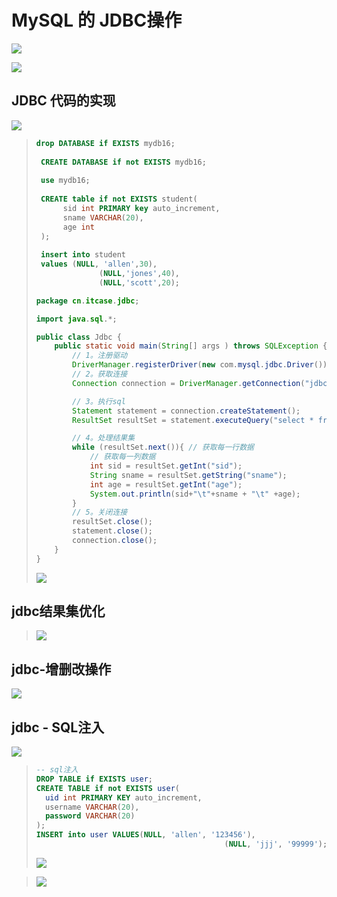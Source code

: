 # MySQL 的 JDBC操作

![](/Users/guohaojin/Desktop/春招-招聘-计算基础总结/数据库/imgs/0--jdbc-1.png)

![](/Users/guohaojin/Desktop/春招-招聘-计算基础总结/数据库/imgs/0--jdbc-2.png)

## JDBC 代码的实现

![](/Users/guohaojin/Desktop/春招-招聘-计算基础总结/数据库/imgs/0--jdbc-3.png)

> ```sql
> drop DATABASE if EXISTS mydb16;
>  
>  CREATE DATABASE if not EXISTS mydb16;
>  
>  use mydb16;
>  
>  CREATE table if not EXISTS student(
> 		sid int PRIMARY key auto_increment,
> 		sname VARCHAR(20),
> 		age int
>  );
>  
>  insert into student 
>  values (NULL, 'allen',30),
> 				(NULL,'jones',40),
> 				(NULL,'scott',20);
> ```
>
> 
>
> ```java
> package cn.itcase.jdbc;
> 
> import java.sql.*;
> 
> public class Jdbc {
>     public static void main(String[] args ) throws SQLException {
>         // 1。注册驱动
>         DriverManager.registerDriver(new com.mysql.jdbc.Driver());
>         // 2。获取连接
>         Connection connection = DriverManager.getConnection("jdbc:mysql://localhost:3306/mydb16","root","102477gy=");
> 
>         // 3。执行sql
>         Statement statement = connection.createStatement();
>         ResultSet resultSet = statement.executeQuery("select * from student");
> 
>         // 4。处理结果集
>         while (resultSet.next()){ // 获取每一行数据
>             // 获取每一列数据
>             int sid = resultSet.getInt("sid");
>             String sname = resultSet.getString("sname");
>             int age = resultSet.getInt("age");
>             System.out.println(sid+"\t"+sname + "\t" +age);
>         }
>         // 5。关闭连接
>         resultSet.close();
>         statement.close();
>         connection.close();
>     }
> }
> 
> ```
>
> ![](/Users/guohaojin/Desktop/春招-招聘-计算基础总结/数据库/imgs/0--jdbc-5.png)

## jdbc结果集优化 

> ![](/Users/guohaojin/Desktop/春招-招聘-计算基础总结/数据库/imgs/0--jdbc-4.png)



## jdbc-增删改操作

![](/Users/guohaojin/Desktop/春招-招聘-计算基础总结/数据库/imgs/0--jdbc-6.png)



## jdbc -  SQL注入

![](/Users/guohaojin/Desktop/春招-招聘-计算基础总结/数据库/imgs/0--jdbc-sql注入.png)

>```sql
>-- sql注入 
>DROP TABLE if EXISTS user;
>CREATE TABLE if not EXISTS user(
>	uid int PRIMARY KEY auto_increment,
>	username VARCHAR(20),
>	password VARCHAR(20)
>);
>INSERT into user VALUES(NULL, 'allen', '123456'),
>											(NULL, 'jjj', '99999');
>```
>
>
>
>![](/Users/guohaojin/Desktop/春招-招聘-计算基础总结/数据库/imgs/0--jdbc-sql注入2.png)
>
>

> ![](/Users/guohaojin/Desktop/春招-招聘-计算基础总结/数据库/imgs/0--jdbc-sql注入3.png)









